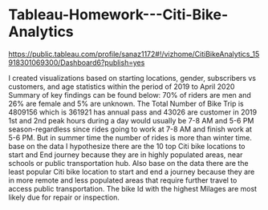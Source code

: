 # Tableau-Homework---Citi-Bike-Analytics

https://public.tableau.com/profile/sanaz1172#!/vizhome/CitiBikeAnalytics_15918301069300/Dashboard6?publish=yes


I created visualizations based on starting locations, gender, subscribers vs customers, and age statistics within the period of 2019 to April 2020 Summary of key findings can be found below:
70% of riders are men and 26% are female and 5% are unknown.
The Total Number of Bike Trip is 4809156 which is 361921 has  annual pass and 43026 are customer in 2019 
1st and 2nd peak hours during a day would usually be 7-8 AM and 5-6 PM season-regardless since rides going to work at 7-8 AM and finish work at 5-6 PM. But in summer time the number of rides is more than winter time. 
base on the data I hypothesize there are the 10 top Citi bike locations to start and End  journey because they are in highly populated areas, near schools or public transportation hub. Also base on the data there are the least popular Citi bike location to start and  end a journey because they are in more remote and less populated areas that require further travel to access public transportation. 
The bike Id with the highest Milages are most likely due for repair or inspection.
 
